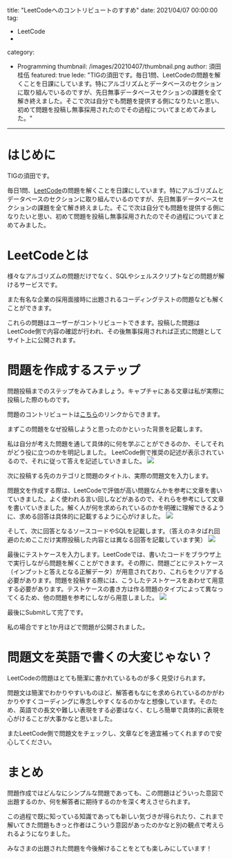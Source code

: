 title: "LeetCodeへのコントリビュートのすすめ"
date: 2021/04/07 00:00:00
tag:
  - LeetCode
  -
category:
  - Programming
thumbnail: /images/20210407/thumbnail.png
author: 須田桂伍
featured: true
lede: "TIGの須田です。毎日1問、LeetCodeの問題を解くことを日課にしています。特にアルゴリズムとデータベースのセクションに取り組んでいるのですが、先日無事データベースセクションの課題を全て解き終えました。そこで次は自分でも問題を提供する側になりたいと思い、初めて問題を投稿し無事採用されたのでその過程についてまとめてみました。"
---
# はじめに
TIGの須田です。

毎日1問、[LeetCode](https://leetcode.com/)の問題を解くことを日課にしています。特にアルゴリズムとデータベースのセクションに取り組んでいるのですが、先日無事データベースセクションの課題を全て解き終えました。そこで次は自分でも問題を提供する側になりたいと思い、初めて問題を投稿し無事採用されたのでその過程についてまとめてみました。

# LeetCodeとは

様々なアルゴリズムの問題だけでなく、SQLやシェルスクリプトなどの問題が解けるサービスです。

また有名な企業の採用面接時に出題されるコーディングテストの問題なども解くことができます。

これらの問題はユーザーがコントリビュートできます。投稿した問題はLeetCode側で内容の確認が行われ、その後無事採用されれば正式に問題としてサイト上に公開されます。

# 問題を作成するステップ
問題投稿までのステップをみてみましょう。キャプチャにある文章は私が実際に投稿した際のものです。

問題のコントリビュートは[こちら](https://leetcode.com/contribute/)のリンクからできます。

まずこの問題をなぜ投稿しようと思ったのかといった背景を記載します。

私は自分が考えた問題を通して具体的に何を学ぶことができるのか、そしてそれがどう役に立つのかを明記しました。
LeetCode側で推奨の記述が表示されているので、それに従って答えを記述していきました。
![](/images/20210407/image.png)


次に投稿する先のカテゴリと問題のタイトル、実際の問題文を入力します。

問題文を作成する際は、LeetCodeで評価が高い問題なんかを参考に文章を書いていきました。よく使われる言い回しなどがあるので、それらを参考にして文章を書いていきました。解く人が何を求められているのかを明確に理解できるように、求める回答は具体的に記載するように心がけました。
![](/images/20210407/image_2.png)

そして、次に回答となるソースコードやSQLを記載します。（答えのネタばれ回避のためここだけ実際投稿した内容とは異なる回答を記載しています笑）
![](/images/20210407/image_3.png)

最後にテストケースを入力します。LeetCodeでは、書いたコードをブラウザ上で実行しながら問題を解くことができます。その際に、問題ごとにテストケース（インプットと答えとなる正解データ）が用意されており、これらをクリアする必要があります。問題を投稿する際には、こうしたテストケースをあわせて用意する必要があります。テストケースの書き方は作る問題のタイプによって異なってくるため、他の問題を参考にしながら用意しました。
![](/images/20210407/image_4.png)

最後にSubmitして完了です。

私の場合ですと1か月ほどで問題が公開されました。


# 問題文を英語で書くの大変じゃない？

LeetCodeの問題はとても簡潔に書かれているものが多く見受けられます。

問題文は簡潔でわかりやすいものほど、解答者もなにを求められているのかがわかりやすくコーディングに専念しやすくなるのかなと想像しています。そのため、英語での長文や難しい表現をする必要はなく、むしろ簡単で具体的に表現を心がけることが大事かなと思いました。

またLeetCode側で問題文をチェックし、文章などを適宜補ってくれますので安心してください。

# まとめ

問題作成ではどんなにシンプルな問題であっても、この問題はどういった意図で出題するのか、何を解答者に期待するのかを深く考えさせられます。

この過程で既に知っている知識であっても新しい気づきが得られたり、これまで解いてきた問題もきっと作者はこういう意図があったのかなと別の観点で考えられるようになりました。

みなさまの出題された問題を今後解けることをとても楽しみにしています！

